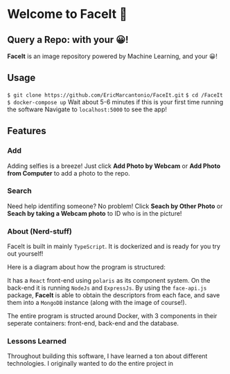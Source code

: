 
# Welcome to FaceIt 👋

## Query a Repo: with your 😀!

**FaceIt** is an image repository powered by Machine Learning, and your 😀!

## Usage

`$ git clone https://github.com/EricMarcantonio/FaceIt.git`
`$ cd /FaceIt`
`$ docker-compose up`
 Wait about 5-6 minutes if this is your first time running the software
 Navigate to `localhost:5000` to see the app!


## Features
### Add
Adding selfies is a breeze! Just click **Add Photo by Webcam** or **Add Photo from Computer** to add a photo to the repo.
### Search 
Need help identifing someone? No problem! Click **Seach by Other Photo** or **Seach by taking a Webcam photo** to ID who is in the picture!

### About (Nerd-stuff)
FaceIt is built in mainly `TypeScript`. It is dockerized and is ready for you try out yourself!

Here is a diagram about how the program is structured:

It has a `React` front-end using `polaris` as its component system. On the back-end it is running `NodeJs` and `ExpressJs`. By using the `face-api.js` package, **FaceIt** is able to obtain the descriptors from each face, and save them into a `MongoDB` instance (along with the image of course!).

The entire program is structed around Docker, with 3 components in their seperate containers: front-end, back-end and the database.

### Lessons Learned
Throughout building this software, I have learned a ton about different technologies. I originally wanted to do the entire project in 


<!--stackedit_data:
eyJoaXN0b3J5IjpbLTEzNjY5MDE4MjgsODk4ODU2MjE1XX0=
-->